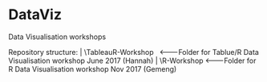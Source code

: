 # DataViz
Data Visualisation workshops

Repository structure:
| \TableauR-Workshop   <---Folder for Tablue/R Data Visualisation workshop June 2017 (Hannah)
| \R-Workshop  <---Folder for R Data Visualisation workshop Nov 2017 (Gemeng)
